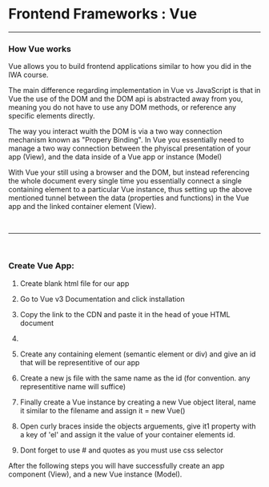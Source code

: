 # Frontend Frameworks : Vue

<hr>

### How Vue works

Vue allows you to build frontend applications similar to how you did in the IWA course.

The main difference regarding implementation in Vue vs JavaScript is that in Vue the use of the DOM and the DOM api is abstracted away from you, meaning you do not have to use any DOM methods, or reference any specific elements directly.

The way you interact wuith the DOM is via a two way connection mechanism known as "Propery Binding". In Vue you essentially need to manage a two way connection between the phyiscal presentation of your app (View), and the data inside of a Vue app or instance (Model)

With Vue your still using a browser and the DOM, but instead referencing the whole document every single time you essentially connect a single containing element to a particular Vue instance, thus setting up the above mentioned tunnel between the data (properties and functions) in the Vue app and the linked container element (View).

<br>
<hr>
<br>

### Create Vue App:

1. Create blank html file for our app

2. Go to Vue v3 Documentation and click installation

3. Copy the link to the CDN and paste it in the head of youe HTML document

4. <script src="https://unpkg.com/vue@next"></script>

5. Create any containing element (semantic element or div) and give an id that will be representitive of our app

6. Create a new js file with the same name as the id (for convention. any representitive name will suffice)

7. Finally create a Vue instance by creating a new Vue object literal, name it similar to the filename and assign it = new Vue()

8. Open curly braces inside the objects arguements, give  it1 property with a key of 'el' and assign it the value of your        container elements id.

9. Dont forget to use # and quotes as you must use css selector

After the following steps you will have successfully create an app component (View), and a new Vue instance (Model).
